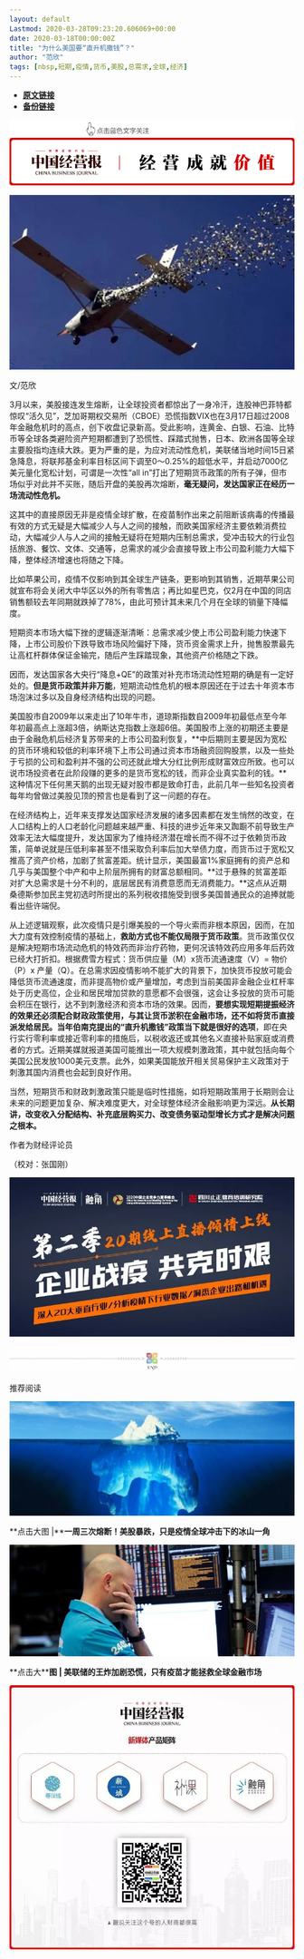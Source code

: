 ```yaml
---
layout: default
Lastmod: 2020-03-28T09:23:20.606069+00:00
date: 2020-03-18T00:00:00Z
title: "为什么美国要“直升机撒钱”？"
author: "范欣"
tags: [nbsp,短期,疫情,货币,美股,总需求,全球,经济]
---
```


* [**原文链接**](https://mp.weixin.qq.com/s/go-nRpv1EA3REGOScnMNlQ)
* [**备份链接**](http://archive.is/qzijQ)


![](/images/post/5fdb3f87f44cf8ae08d41ad1e0b84841.jpg)

![](/images/post/bad67ba45bf023ae4354b0bcd1a1898b.jpg)

文/范欣

3月以来，美股接连发生熔断，让全球投资者都惊出了一身冷汗，连股神巴菲特都惊叹“活久见”，芝加哥期权交易所（CBOE）恐慌指数VIX也在3月17日超过2008年金融危机时的高点，创下收盘记录新高。受此影响，连黄金、白银、石油、比特币等全球各类避险资产短期都遭到了恐慌性、踩踏式抛售，日本、欧洲各国等全球主要股指均连续大跌。更为严重的是，为应对流动性危机，美联储当地时间15日紧急降息，将联邦基金利率目标区间下调至0～0.25%的超低水平，并启动7000亿美元量化宽松计划，可谓是一次性“all in”打出了短期货币政策的所有子弹，但市场似乎对此并不买账，随后开盘的美股再次熔断，**毫无疑问，发达国家正在经历一场流动性危机。**

这其中的直接原因无非是疫情全球扩散，在疫苗制作出来之前阻断该病毒的传播最有效的方式无疑是大幅减少人与人之间的接触，而欧美国家经济主要依赖消费拉动，大幅减少人与人之间的接触无疑将在短期内压制总需求，受冲击较大的行业包括旅游、餐饮、文体、交通等，总需求的减少会直接导致上市公司盈利能力大幅下降，整体经济增速也将随之下降。

比如苹果公司，疫情不仅影响到其全球生产链条，更影响到其销售，近期苹果公司就宣布将会关闭大中华区以外的所有零售店；再比如星巴克，仅2月在中国的同店销售额较去年同期就跌掉了78%，由此可预计其未来几个月在全球的销量下降幅度。

短期资本市场大幅下挫的逻辑逐渐清晰：总需求减少使上市公司盈利能力快速下降，上市公司股价下跌导致市场风险偏好下降，货币资金需求上升，抛售股票最先让高杠杆群体保证金输完，随后产生踩踏现象，其他资产价格随之下跌。

因而，发达国家各大央行“降息+QE”的政策对补充市场流动性短期的确是有一定好处的。**但是货币政策并非万能**，短期流动性危机的根本原因还在于过去十年资本市场泡沫过多以及自身经济结构出现的问题。

美国股市自2009年以来走出了10年牛市，道琼斯指数自2009年初最低点至今年年初最高点上涨超3倍，纳斯达克指数上涨超6倍。美国股市上涨的初期还主要是由于金融危机后经济复苏带来的上市公司盈利恢复，**中后期则主要是因为宽松的货币环境和较低的利率环境下上市公司通过资本市场融资回购股票，以及一些处于亏损的公司和盈利并不强的公司还就此增大分红比例形成财富效应所致。也可以说市场投资者在此阶段赚的更多的是货币宽松的钱，而非企业真实盈利的钱。**这种情况下任何黑天鹅的出现无疑对股市都是致命打击，此前几年一些知名投资者每年均曾做过美股见顶的预言也是看到了这一问题的存在。 

在经济结构上，近年来支撑发达国家经济发展的诸多因素都在发生悄然的改变，在人口结构上的人口老龄化问题越来越严重、科技的进步近年来又踟蹰不前导致生产效率无法大幅度提升，发达国家为了维持经济潜在增长而不得不过于依赖货币政策，简单说就是压低利率甚至不惜采取负利率后加大举债力度，而货币过于宽松又推高了资产价格，加剧了贫富差距。统计显示，美国最富1%家庭拥有的资产总和几乎与美国整个中产和中上阶层所拥有的财富总额相同。**过于悬殊的贫富差距对扩大总需求是十分不利的，底层居民有消费意愿而无消费能力。**这点从近期桑德斯参加民主党初选时所提出的系列税收措施受到很多美国普通民众的追捧就能看出些许端倪。

从上述逻辑观察，此次疫情只是引爆美股的一个导火索而非根本原因，因而，在加大力度有效控制疫情的基础上，**救助方式也不能仅局限于货币政策**。货币政策仅仅是解决短期市场流动危机的特效药而非治疗药物，更何况该特效药应用多年后药效已经大打折扣。根据费雪方程式：货币供应量（M）x货币流通速度（V）= 物价（P）x 产量（Q）。在总需求因疫情影响不能扩大的背景下，加快货币投放可能会降低货币流通速度，而非提高物价或产量增加，考虑到当前美国非金融企业杠杆率处于历史高位，企业和居民增加贷款的意愿都不会很强，这会让多投放的货币可能会积压在银行，达不到刺激经济和资本市场的效果。因而，**要想实现短期提振经济的效果还必须配合财政政策使用，与其让货币淤积在金融市场，还不如将货币直接派发给居民。当年伯南克提出的“直升机撒钱”政策当下就是很好的选项**，即在央行实行零利率或接近零利率的措施后，以税收返还或其他名义直接补贴家庭或消费者的方式。近期美媒就报道美国可能推出一项大规模刺激政策，其中就包括向每个美国公民发放1000美元支票。此外，如果美国能放开相关贸易保护主义政策对于刺激其国内消费也会起到良好作用。

当然，短期货币和财政刺激政策只能是临时性措施，如将短期政策用于长期则会让未来的问题更加复杂、解决难度更大，对全球整体经济金融影响更为深远。**从长期讲，改变收入分配结构、补充底层购买力、改变债务驱动型增长方式才是解决问题之根本。**

作者为财经评论员

（校对：张国刚）

[![](/images/post/c2249a13ced555acfcf85a0a1f9aea19.jpg)](https://e.vhall.com/subject/view/599011308)

  

![](/images/post/43b7a57fd045be64890b8526d60a1277.jpg)

  

推荐阅读

[![](/images/post/c579e4347f2a7ad12c226f38b82473d9.jpg)](http://mp.weixin.qq.com/s?__biz=MjA5NTMyOTMwMQ==&mid=2651973335&idx=1&sn=75c19ed5785746961e4f00a66b70a223&chksm=4f3e81ad784908bb54c2cb9d5abeee5db3493a2d7fc9079d9f55f618817713d55142a8b81926&scene=21#wechat_redirect)

**点击大图 |****一周三次熔断！美股暴跌，只是疫情全球冲击下的冰山一角**  

  

[![](/images/post/81c10b6bc325781d8d772bb8b72b25ab.jpg)](http://mp.weixin.qq.com/s?__biz=MjA5NTMyOTMwMQ==&mid=2651973309&idx=1&sn=e9b87cf58f00eceef3db2c7c644202b7&chksm=4f3e81c7784908d1f011e70f2bd7c21e51167589bbfd712fd51c2f4d9fed8273b360ffd47536&scene=21#wechat_redirect)

**点击大****图 | **美联储的王炸加剧恐慌，只有疫苗才能拯救全球金融市场****  

  

![](/images/post/f3501c0a0df0124df45b227b216c07a4.jpg)

